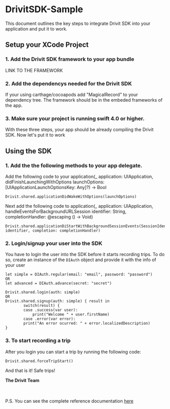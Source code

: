 
# DrivitSDK-Sample

This document outlines the key steps to integrate Drivit SDK into your application and put it to work.

## Setup your XCode Project
### 1. Add the Drivit SDK framework to your app bundle

LINK TO THE FRAMEWORK

### 2. Add the dependencys needed for the Drivit SDK

If your using carthage/cocoapods add "MagicalRecord" to your dependency tree. The framework should be in the embeded frameworks of the app.

### 3. Make sure your project is running swift 4.0 or higher.

With these three steps, your app should be already compiling the Drivit SDK. Now let's put it to work

## Using the SDK
### 1. Add the the following methods to your app delegate.
Add the following code to your application(_ application: UIApplication, didFinishLaunchingWithOptions launchOptions: [UIApplicationLaunchOptionsKey: Any]?) -> Bool
```
Drivit.shared.applicationDidWakeWithOptions(launchOptions)
```
Next add the following code to application(_ application: UIApplication, handleEventsForBackgroundURLSession identifier: String, completionHandler: @escaping () -> Void)
```
Drivit.shared.applicationDiStartWithBackgroundSessionEvents(SessionIdentifier: identifier, completion: completionHandler)
```

### 2. Login/signup your user into the SDK
You have to login the user into the SDK before it starts recording trips. To do so, create an instance of the ```DIAuth``` object and provide it with the info of your user

```
let simple = DIAuth.regular(email: "email", password: "password")
OR
let advanced = DIAuth.advance(secret: "secret")
            
Drivit.shared.login(auth: simple)
OR
Drivit.shared.signup(auth: simple) { result in                
        switch(result) {
        case .success(var user): 
            print("Welcome " + user.firstName)
        case .error(var error): 
        print("An error ocurred: " + error.localizedDescription)
}
```

### 3. To start recording a trip
After you login you can start a trip by running the following code:

```
Drivit.shared.forceTripStart()
```


And that is it! Safe trips!

**The Drivit Team**

<br/><br/>P.S. You can see the complete reference documentation [here](https://drivitapp.github.io/ios-sdk-sample/)
